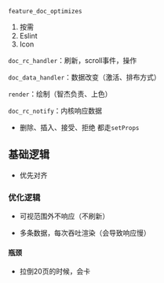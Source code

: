 `feature_doc_optimizes`

1. 按需
2. Eslint
3. Icon



`doc_rc_handler`：刷新，scroll事件，操作

`doc_data_handler`：数据改变（激活、排布方式）

`render`：绘制（智杰负责、上色）

`doc_rc_notify`：内核响应数据

- 删除、插入、接受、拒绝 都走`setProps`



## 基础逻辑

- 优先对齐

### 优化逻辑

- 可视范围外不响应（不刷新）

- 多条数据，每次吞吐渲染（会导致响应慢）

#### 瓶颈

- 拉倒20页的时候，会卡